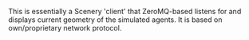 This is essentially a Scenery 'client' that ZeroMQ-based listens for and displays current geometry of the simulated agents.
It is based on own/proprietary network protocol.
